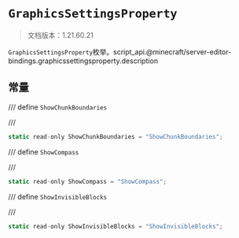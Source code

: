 # `GraphicsSettingsProperty`

> 文档版本：1.21.60.21

`GraphicsSettingsProperty`枚举。script_api.@minecraft/server-editor-bindings.graphicssettingsproperty.description

## 常量

/// define
`ShowChunkBoundaries`


///

```js
static read-only ShowChunkBoundaries = "ShowChunkBoundaries";
```


/// define
`ShowCompass`


///

```js
static read-only ShowCompass = "ShowCompass";
```


/// define
`ShowInvisibleBlocks`


///

```js
static read-only ShowInvisibleBlocks = "ShowInvisibleBlocks";
```

